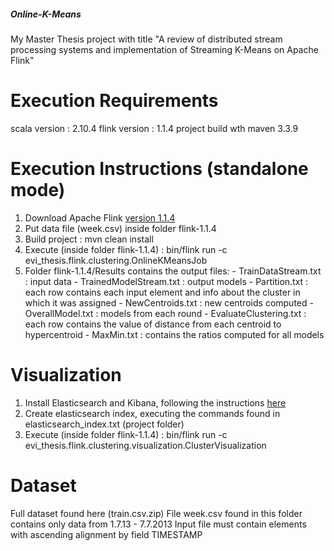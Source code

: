 ##### Online-K-Means
My Master Thesis project with title "A review of distributed stream processing systems and implementation of Streaming K-Means on Apache Flink"

# Execution Requirements
  scala version : 2.10.4
  flink version : 1.1.4
  project build wth maven 3.3.9

# Execution Instructions (standalone mode)
  1. Download Apache Flink [version 1.1.4](http://flink.apache.org/downloads.html)
  2. Put data file (week.csv) inside folder flink-1.1.4
  3. Build project : mvn clean install
  4. Execute (inside folder flink-1.1.4) :
  bin/flink run -c evi_thesis.flink.clustering.OnlineKMeansJob <path to file flink-online-kmeans-1.1.4- fat.jar>
  5. Folder flink-1.1.4/Results contains the output files:
    - TrainDataStream.txt : input data
    - TrainedModelStream.txt : output models
    - Partition.txt : each row contains each input element and info about the cluster in which it was
    assigned
    - NewCentroids.txt : new centroids computed
    - OverallModel.txt : models from each round
    - EvaluateClustering.txt : each row contains the value of distance from each centroid to
    hypercentroid
    - MaxMin.txt : contains the ratios computed for all models
# Visualization
  1. Install Elasticsearch and Kibana, following the instructions [here](http://training.data-artisans.com/elastic.html)
  2. Create elasticsearch index, executing the commands found in elasticsearch_index.txt (project
  folder)
  3. Execute (inside folder flink-1.1.4) :
  bin/flink run -c evi_thesis.flink.clustering.visualization.ClusterVisualization <path to file flink-online- kmeans-1.1.4-fat.jar>
# Dataset
  Full dataset found here (train.csv.zip)
  File week.csv found in this folder contains only data from 1.7.13 - 7.7.2013 Input file must contain elements with ascending alignment by field TIMESTAMP
